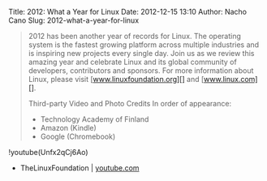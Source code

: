 Title: 2012: What a Year for Linux
Date: 2012-12-15 13:10
Author: Nacho Cano
Slug: 2012-what-a-year-for-linux

> 2012 has been another year of records for Linux. The operating system is the
> fastest growing platform across multiple industries and is inspiring new
> projects every single day. Join us as we review this amazing year and
> celebrate Linux and its global community of developers, contributors and
> sponsors. For more information about Linux, please visit
> [www.linuxfoundation.org][] and [www.linux.com][].
>
> Third-party Video and Photo Credits In order of appearance:
>
> - Technology Academy of Finland 
> - Amazon (Kindle) 
> - Google (Chromebook)

!youtube(Unfx2qCj6Ao)

- TheLinuxFoundation | [youtube.com][]

  [www.linuxfoundation.org]: http://www.linuxfoundation.org
    "www.linuxfoundation.org"
  [www.linux.com]: http://www.linux.com.
    "www.linux.com"
  [youtube.com]: http://www.youtube.com/watch?v=Unfx2qCj6Ao
    "2012: What a Year for Linux"
